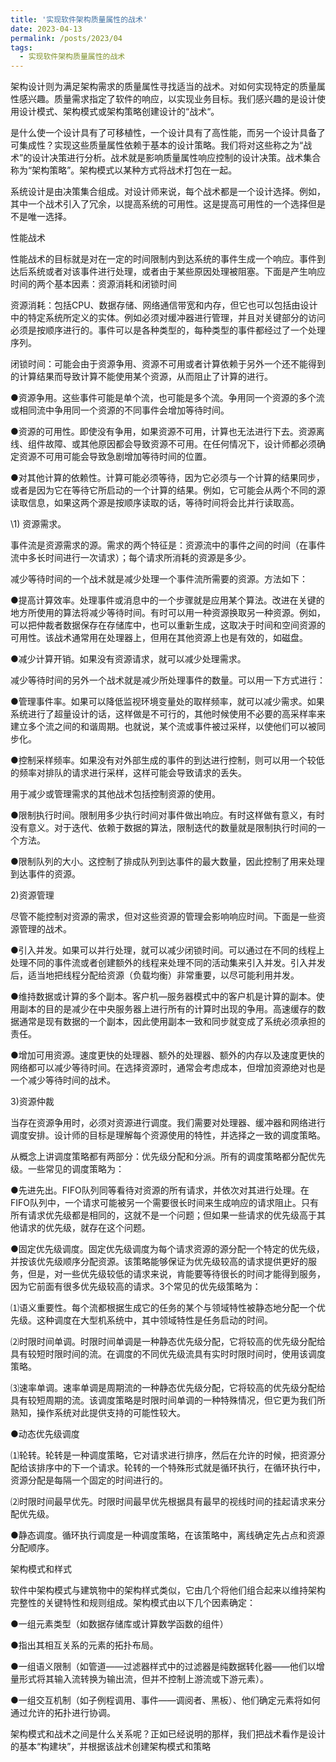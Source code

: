 ```yaml
---
title: '实现软件架构质量属性的战术'
date: 2023-04-13
permalink: /posts/2023/04
tags:
  - 实现软件架构质量属性的战术
---
```


架构设计则为满足架构需求的质量属性寻找适当的战术。对如何实现特定的质量属性感兴趣。质量需求指定了软件的响应，以实现业务目标。我们感兴趣的是设计使用设计模式、架构模式或架构策略创建设计的“战术“。

 

是什么使一个设计具有了可移植性，一个设计具有了高性能，而另一个设计具备了可集成性？实现这些质量属性依赖于基本的设计策略。我们将对这些称之为“战术”的设计决策进行分析。战术就是影响质量属性响应控制的设计决策。战术集合称为“架构策略”。架构模式以某种方式将战术打包在一起。

 

系统设计是由决策集合组成。对设计师来说，每个战术都是一个设计选择。例如，其中一个战术引入了冗余，以提高系统的可用性。这是提高可用性的一个选择但是不是唯一选择。

 

性能战术

 

性能战术的目标就是对在一定的时间限制内到达系统的事件生成一个响应。事件到达后系统或者对该事件进行处理，或者由于某些原因处理被阻塞。下面是产生响应时间的两个基本因素：资源消耗和闭锁时间

 

资源消耗：包括CPU、数据存储、网络通信带宽和内存，但它也可以包括由设计中的特定系统所定义的实体。例如必须对缓冲器进行管理，并且对关键部分的访问必须是按顺序进行的。事件可以是各种类型的，每种类型的事件都经过了一个处理序列。

 

闭锁时间：可能会由于资源争用、资源不可用或者计算依赖于另外一个还不能得到的计算结果而导致计算不能使用某个资源，从而阻止了计算的进行。

 

●资源争用。这些事件可能是单个流，也可能是多个流。争用同一个资源的多个流或相同流中争用同一个资源的不同事件会增加等待时间。

●资源的可用性。即使没有争用，如果资源不可用，计算也无法进行下去。资源离线、组件故障、或其他原因都会导致资源不可用。在任何情况下，设计师都必须确定资源不可用可能会导致急剧增加等待时间的位置。

●对其他计算的依赖性。计算可能必须等待，因为它必须与一个计算的结果同步，或者是因为它在等待它所启动的一个计算的结果。例如，它可能会从两个不同的源读取信息，如果这两个源是按顺序读取的话，等待时间将会比并行读取高。

 

\1) 资源需求。

事件流是资源需求的源。需求的两个特征是：资源流中的事件之间的时间（在事件流中多长时间进行一次请求）；每个请求所消耗的资源是多少。

减少等待时间的一个战术就是减少处理一个事件流所需要的资源。方法如下：

 

●提高计算效率。处理事件或消息中的一个步骤就是应用某个算法。改进在关键的地方所使用的算法将减少等待时间。有时可以用一种资源换取另一种资源。例如，可以把仲裁者数据保存在存储库中，也可以重新生成，这取决于时间和空间资源的可用性。该战术通常用在处理器上，但用在其他资源上也是有效的，如磁盘。

●减少计算开销。如果没有资源请求，就可以减少处理需求。

减少等待时间的另外一个战术就是减少所处理事件的数量。可以用一下方式进行：

●管理事件率。如果可以降低监视环境变量处的取样频率，就可以减少需求。如果系统进行了超量设计的话，这样做是不可行的，其他时候使用不必要的高采样率来建立多个流之间的和谐周期。也就说，某个流或事件被过采样，以使他们可以被同步化。

 ●控制采样频率。如果没有对外部生成的事件的到达进行控制，则可以用一个较低的频率对排队的请求进行采样，这样可能会导致请求的丢失。

用于减少或管理需求的其他战术包括控制资源的使用。

●限制执行时间。限制用多少执行时间对事件做出响应。有时这样做有意义，有时没有意义。对于迭代、依赖于数据的算法，限制迭代的数量就是限制执行时间的一个方法。

 

●限制队列的大小。这控制了排成队列到达事件的最大数量，因此控制了用来处理到达事件的资源。

 

2)资源管理

 

尽管不能控制对资源的需求，但对这些资源的管理会影响响应时间。下面是一些资源管理的战术。

 

●引入并发。如果可以并行处理，就可以减少闭锁时间。可以通过在不同的线程上处理不同的事件流或者创建额外的线程来处理不同的活动集来引入并发。引入并发后，适当地把线程分配给资源（负载均衡）非常重要，以尽可能利用并发。

●维持数据或计算的多个副本。客户机—服务器模式中的客户机是计算的副本。使用副本的目的是减少在中央服务器上进行所有的计算时出现的争用。高速缓存的数据通常是现有数据的一个副本，因此使用副本一致和同步就变成了系统必须承担的责任。

●增加可用资源。速度更快的处理器、额外的处理器、额外的内存以及速度更快的网络都可以减少等待时间。在选择资源时，通常会考虑成本，但增加资源绝对也是一个减少等待时间的战术。

 

3)资源仲裁

 

当存在资源争用时，必须对资源进行调度。我们需要对处理器、缓冲器和网络进行调度安排。设计师的目标是理解每个资源使用的特性，并选择之一致的调度策略。

 

从概念上讲调度策略都有两部分：优先级分配和分派。所有的调度策略都分配优先级。一些常见的调度策略为：

 

●先进先出。FIFO队列同等看待对资源的所有请求，并依次对其进行处理。在FIFO队列中，一个请求可能被另一个需要很长时间来生成响应的请求阻止。只有所有请求优先级都是相同的，这就不是一个问题；但如果一些请求的优先级高于其他请求的优先级，就存在这个问题。

●固定优先级调度。固定优先级调度为每个请求资源的源分配一个特定的优先级，并按该优先级顺序分配资源。该策略能够保证为优先级较高的请求提供更好的服务，但是，对一些优先级较低的请求来说，肯能要等待很长的时间才能得到服务，因为它前面有很多优先级较高的请求。3个常见的优先级策略为：

 

⑴语义重要性。每个流都根据生成它的任务的某个与领域特性被静态地分配一个优先级。这种调度在大型机系统中，其中领域特性是任务启动的时间。

⑵时限时间单调。时限时间单调是一种静态优先级分配，它将较高的优先级分配给具有较短时限时间的流。在调度的不同优先级流具有实时时限时间时，使用该调度策略。

⑶速率单调。速率单调是周期流的一种静态优先级分配，它将较高的优先级分配给具有较短周期的流。该调度策略是时限时间单调的一种特殊情况，但它更为我们所熟知，操作系统对此提供支持的可能性较大。

 

●动态优先级调度

 

⑴轮转。轮转是一种调度策略，它对请求进行排序，然后在允许的时候，把资源分配给该排序中的下一个请求。轮转的一个特殊形式就是循环执行，在循环执行中，资源分配是每隔一个固定的时间进行的。

 

⑵时限时间最早优先。时限时间最早优先根据具有最早的视线时间的挂起请求来分配优先级。

 

●静态调度。循环执行调度是一种调度策略，在该策略中，离线确定先占点和资源分配顺序。

 

架构模式和样式

 

软件中架构模式与建筑物中的架构样式类似，它由几个将他们组合起来以维持架构完整性的关键特性和规则组成。架构模式由以下几个因素确定：

 

●一组元素类型（如数据存储库或计算数学函数的组件）

●指出其相互关系的元素的拓扑布局。

●一组语义限制（如管道——过滤器样式中的过滤器是纯数据转化器——他们以增量形式将其输入流转换为输出流，但并不控制上游流或下游元素）。

●一组交互机制（如子例程调用、事件——调阅者、黑板）、他们确定元素将如何通过允许的拓扑进行协调。

 

架构模式和战术之间是什么关系呢？正如已经说明的那样，我们把战术看作是设计的基本“构建块”，并根据该战术创建架构模式和策略
